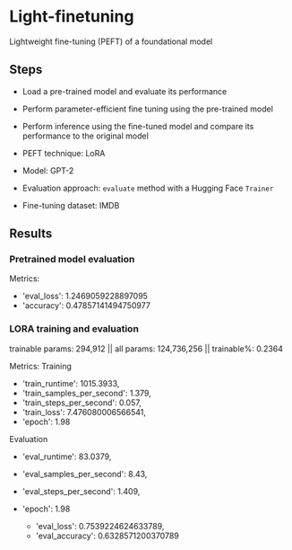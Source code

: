 # Light-finetuning

Lightweight fine-tuning (PEFT) of a foundational model

## Steps

+ Load a pre-trained model and evaluate its performance
+ Perform parameter-efficient fine tuning using the pre-trained model
+ Perform inference using the fine-tuned model and compare its performance to the original model

+ PEFT technique: LoRA
+ Model: GPT-2
+ Evaluation approach: `evaluate` method with a Hugging Face `Trainer`
+ Fine-tuning dataset: IMDB

## Results

### Pretrained model evaluation

Metrics:
+ 'eval_loss': 1.2469059228897095
+ 'accuracy': 0.47857141494750977

### LORA training and evaluation

trainable params: 294,912 || all params: 124,736,256 || trainable%: 0.2364

Metrics:
Training
+ 'train_runtime': 1015.3933,
+ 'train_samples_per_second': 1.379,
+ 'train_steps_per_second': 0.057,
+ 'train_loss': 7.476080006566541,
+ 'epoch': 1.98

Evaluation
+ 'eval_runtime': 83.0379,
+ 'eval_samples_per_second': 8.43,
+ 'eval_steps_per_second': 1.409,
+ 'epoch': 1.98

  + 'eval_loss': 0.7539224624633789,
  + 'eval_accuracy': 0.6328571200370789
